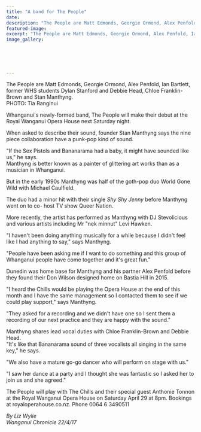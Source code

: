 ```yaml
---
title: "A band for The People"
date: 
description: "The People are Matt Edmonds, Georgie Ormond, Alex Penfold, Ian Bartlett, former WHS students Dylan Stanford and Debbie Head, Chloe Franklin-Brown and Stan Manthyng..."
featured-image: 
excerpt: "The People are Matt Edmonds, Georgie Ormond, Alex Penfold, Ian Bartlett, former WHS students Dylan Stanford and Debbie Head, Chloe Franklin-Brown and Stan Manthyng."
image_gallery:
	
	
	
	
	
---
```


<p><span>The People are Matt Edmonds, Georgie Ormond, Alex Penfold, Ian Bartlett, former WHS students Dylan Stanford and Debbie Head, Chloe Franklin-Brown and Stan Manthyng. <br />PHOTO: Tia Ranginui</span></p>
<p>Whanganui's newly-formed band, The People will make their debut at the Royal Wanganui Opera House next Saturday night.</p>
<p>When asked to describe their sound, founder Stan Manthyng says the nine piece collaboration have a punk-pop kind of sound.</p>
<p>"If the Sex Pistols and Bananarama had a baby, it might have sounded like us," he says.<br />Manthyng is better known as a painter of glittering art works than as a musician in Whanganui.</p>
<p>But in the early 1990s Manthyng was half of the goth-pop duo World Gone Wild with Michael Caulfield.</p>
<p>The duo had a minor hit with their single&nbsp;<em>Shy Shy Jenny</em>&nbsp;before Manthyng went on to co- host TV show Queer Nation.</p>
<p>More recently, the artist has performed as Manthyng with DJ Stevolicious and various artists including Mr "nek minnut" Levi Hawken.</p>
<p>"I haven't been doing anything musically for a while because I didn't feel like I had anything to say," says Manthyng.</p>
<p>"People have been asking me if I want to do something and this group of Whanganui people have come together and it's great fun."</p>
<p>Dunedin was home base for Manthyng and his partner Alex Penfold before they found their Don Wilson designed home on Bastia Hill in 2015.</p>
<p>"I heard the Chills would be playing the Opera House at the end of this month and I have the same management so I contacted them to see if we could play support," says Manthyng.&nbsp;</p>
<p>"They asked for a recording and we didn't have one so I sent them a recording of our next practice and they are happy with the sound."</p>
<p>Manthyng shares lead vocal duties with Chloe Franklin-Brown and Debbie Head.<br />"It's like that Bananarama sound of three vocalists all singing in the same key," he says.</p>
<p>"We also have a mature go-go dancer who will perform on stage with us."</p>
<p>"I saw her dance at a party and I thought she was fantastic so I asked her to join us and she agreed."</p>
<p>The People will play with The Chills and their special guest Anthonie Tonnon at the Royal Wanganui Opera House on Saturday April 29 at 8pm. Bookings at royaloperahouse.co.nz. Phone 0064 6 3490511</p>
<p class="clear syndicator"><em>By Liz Wylie</em><br /><em>Wanganui Chronicle 22/4/17</em></p>

